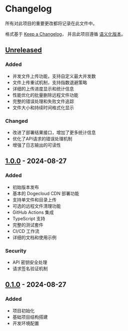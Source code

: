 # Changelog

所有对此项目的重要更改都将记录在此文件中。

格式基于 [Keep a Changelog](https://keepachangelog.com/en/1.0.0/)，
并且此项目遵循 [语义化版本](https://semver.org/spec/v2.0.0.html)。

## [Unreleased]

### Added
- 并发文件上传功能，支持自定义最大并发数
- 文件上传重试机制，支持指数退避策略
- 详细的上传进度显示和统计信息
- 性能优化的批量删除远程文件功能
- 完整的错误处理和失败文件追踪
- 文件大小和持续时间格式化显示

### Changed
- 改进了部署结果接口，增加了更多统计信息
- 优化了API请求的错误处理机制
- 增强了日志输出的可读性

## [1.0.0] - 2024-08-27

### Added
- 初始版本发布
- 基本的 Dogecloud CDN 部署功能
- 支持单文件和目录上传
- 可选的远程文件清理功能
- GitHub Actions 集成
- TypeScript 支持
- 完整的测试套件
- CI/CD 工作流
- 详细的文档和使用示例

### Security
- API 密钥安全处理
- 请求签名验证机制

## [0.1.0] - 2024-08-27

### Added
- 项目初始化
- 基础项目结构搭建
- 开发环境配置

[Unreleased]: https://github.com/yourusername/dogecloud-actions/compare/v1.0.0...HEAD
[1.0.0]: https://github.com/yourusername/dogecloud-actions/releases/tag/v1.0.0
[0.1.0]: https://github.com/yourusername/dogecloud-actions/releases/tag/v0.1.0
